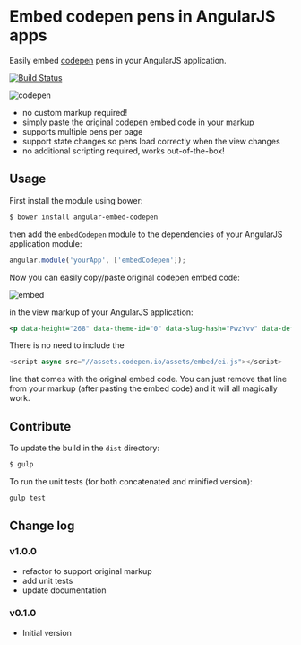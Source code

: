 # Embed codepen pens in AngularJS apps

Easily embed [codepen](http://codepen.io/) pens in your AngularJS application.

[![Build Status](https://travis-ci.org/jvandemo/angular-embed-codepen.svg?branch=master)](https://travis-ci.org/jvandemo/angular-embed-codepen)

![codepen](https://cloud.githubusercontent.com/assets/1859381/5514782/2ab0fd2c-884b-11e4-8210-3b536b0f183c.png)

- no custom markup required!
- simply paste the original codepen embed code in your markup
- supports multiple pens per page
- support state changes so pens load correctly when the view changes
- no additional scripting required, works out-of-the-box!


## Usage

First install the module using bower:
 
```bash
$ bower install angular-embed-codepen
```

then add the `embedCodepen` module to the dependencies of your AngularJS application module:

```javascript
angular.module('yourApp', ['embedCodepen']);
```

Now you can easily copy/paste original codepen embed code:
 
![embed](https://cloud.githubusercontent.com/assets/1859381/5514802/1c02679c-884c-11e4-9561-a42781b09e43.png)
 
in the view markup of your AngularJS application:

```xml
<p data-height="268" data-theme-id="0" data-slug-hash="PwzYvv" data-default-tab="result" data-user="DavidKern" class='codepen'>See the Pen <a href='http://codepen.io/DavidKern/pen/PwzYvv/'>David Kern HTML5 Table</a> by David Kern (<a href='http://codepen.io/DavidKern'>@DavidKern</a>) on <a href='http://codepen.io'>CodePen</a>.</p>
```

There is no need to include the 

```javascript
<script async src="//assets.codepen.io/assets/embed/ei.js"></script>
```
line that comes with the original embed code. You can just remove that line from your markup (after pasting the embed code) and it will all magically work.

## Contribute

To update the build in the `dist` directory:

```bash
$ gulp
```

To run the unit tests (for both concatenated and minified version):

```bash
gulp test
```

## Change log

### v1.0.0

- refactor to support original markup
- add unit tests
- update documentation

### v0.1.0

- Initial version
